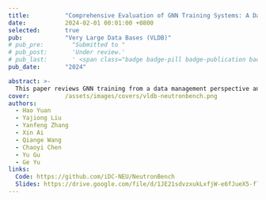 ```yaml
---
title:          "Comprehensive Evaluation of GNN Training Systems: A Data Management Perspective"
date:           2024-02-01 00:01:00 +0800
selected:       true
pub:            "Very Large Data Bases (VLDB)"
# pub_pre:        "Submitted to "
# pub_post:       'Under review.'
# pub_last:       ' <span class="badge badge-pill badge-publication badge-success">Spotlight</span>'
pub_date:       "2024"

abstract: >-
  This paper reviews GNN training from a data management perspective and provides a comprehensive analysis and evaluation of the representative approaches. We conduct extensive experiments on various benchmark datasets and show many interesting and valuable results. We also provide some practical tips learned from these experiments, which are helpful for designing GNN training systems in the future.
cover:          /assets/images/covers/vldb-neutronbench.png
authors:
  - Hao Yuan
  - Yajiong Liu
  - Yanfeng Zhang
  - Xin Ai
  - Qiange Wang
  - Chaoyi Chen
  - Yu Gu
  - Ge Yu
links:
  Code: https://github.com/iDC-NEU/NeutronBench
  Slides: https://drive.google.com/file/d/1JE21sdvzxukLxfjW-e6fJueX5-flHx3r
---
```

